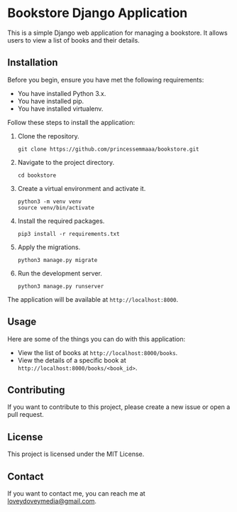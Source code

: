 # Bookstore Django Application

This is a simple Django web application for managing a bookstore. It allows users to view a list of books and their details.

## Installation

Before you begin, ensure you have met the following requirements:

- You have installed Python 3.x.
- You have installed pip.
- You have installed virtualenv.

Follow these steps to install the application:

1. Clone the repository.
   ```shell
   git clone https://github.com/princessemmaaa/bookstore.git
   ```
2. Navigate to the project directory.
   ```shell
   cd bookstore
   ```
3. Create a virtual environment and activate it.
   ```shell
   python3 -m venv venv
   source venv/bin/activate
   ```
4. Install the required packages.
   ```shell
   pip3 install -r requirements.txt
   ```
5. Apply the migrations.
   ```shell
   python3 manage.py migrate
   ```
6. Run the development server.
   ```shell
   python3 manage.py runserver
   ```

The application will be available at `http://localhost:8000`.

## Usage

Here are some of the things you can do with this application:

- View the list of books at `http://localhost:8000/books`.
- View the details of a specific book at `http://localhost:8000/books/<book_id>`.

## Contributing

If you want to contribute to this project, please create a new issue or open a pull request.

## License

This project is licensed under the MIT License.

## Contact

If you want to contact me, you can reach me at <loveydoveymedia@gmail.com>.
